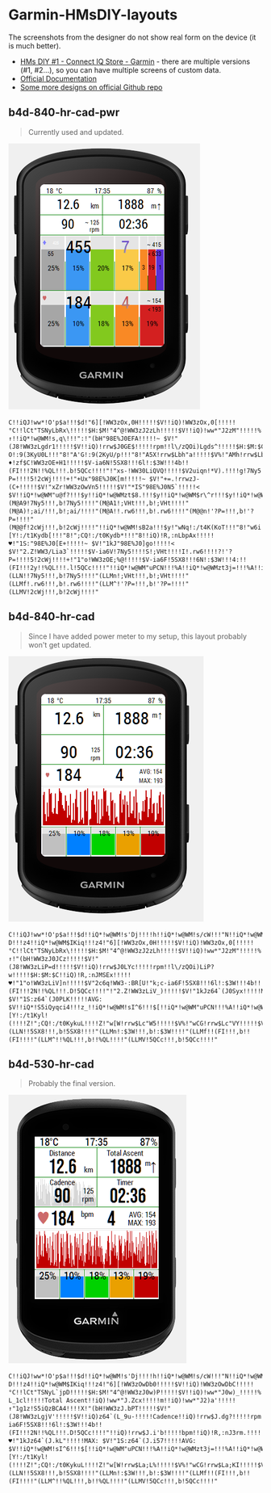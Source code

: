 # Garmin-HMsDIY-layouts

The screenshots from the designer do not show real form on the device (it is much better).

- [HMs DIY #1 - Connect IQ Store - Garmin](https://apps.garmin.com/en-US/apps/b0346b71-bf01-4070-96d6-3de66dcc8233) - there are multiple versions (#1, #2...), so you can have multiple screens of custom data.
- [Official Documentation](http://public.stattegg.info/HMs_DIY_GUIDANCE.pdf)
- [Some more designs on official Github repo](https://github.com/hundsmiachn/Garmin_HMsDIY)



## b4d-840-hr-cad-pwr

> Currently used and updated.

![b4d-840-hr-cad-pwr](img/b4d-840-hr-cad-pwr.png)

```
C!!iQJ!ww*!O'p$a!!!$d!"6][!WW3zOx,0H!!!!!$V!!iQ)!WW3zOx,0[!!!!!°C!!lCt"TSNyLbRx\!!!!!$H:$M!"4^@!WW3zJ2zLh!!!!!$V!!iQ)!ww*"J2zM"!!!!!%!!iQ*!w@WM!s'8f!!!!g!!iQ*!w@WM$IKiq!!!"b!""dL!WW3zMI@WA!!!!!$V!!iQ)!WW3zJ2'`s!!!!!km!".H4!WW3zLg_Fg!!!!!$V!!iQ)!ww*"J2'b:!!!!!m!!iQ)!ww*"J2'bD!!!!!↑!!iQ*!w@WM!s,q\!!!":!"(bH"98E%J0EFA!!!!!~ $V!"(J8!WW3zLgdr1!!!!!$V!!iQ)!rrw$J0GE$!!!!!rpm!!l\/zQOi)Lgds^!!!!!$H:$M:$C!!iQ*!w@WM!s2UR!!!"b!"Bc"!:9(8JF[+c!!!"8!"BJo!:9(7JF[+S!!!"8!"B2g!:9(6JF[+C!!!"8!"Ao_!:9(5KyU1Y!!!"8!"AWW!:9(4KyU1(!!!"8!"A?O!:9(3KyU0L!!!"8!"A'G!:9(2KyU/p!!!"8!"A5X!rrw$Lbh"a!!!!!$V%!"AMh!rrw$Lbhz=!!!!!$V%!"Afz!rrw$Lbhzo!!!!!$V%!"B)3!rrw$Lbh$J!!!!!$V%!"BAC!WW3zLa+nZ!!!!!$V!"BYS!WW3zLa+nj!!!!!$V!"Bqc!WW3zLa+oy!!!!!$V!!iQ)!Jz_zLb`d/!!!!!♦!zf$C!WW3zOE+H1!!!!!$V-ia6N!5SX8!!!6l!:$3W!!!4b!!(FI!!!2N!!%QL!!!.b!5QCc!!!!"!"xs-!WW30LiQVQ!!!!!$V2uiqn!*V).!!!!g!7Ny5!!!!]!;VHt!!!!S!;ai/!!!!I!.rw6!!!!?!'?P=!!!!5!2cWj!!!!+!"+Ux"98E%J0K[m!!!!!~ $V!"+=.!rrwzJ-(C+!!!!!$V!"xZr!WW3zOwVn5!!!!!$V!"*IS"98E%J0N5`!!!!!< $V!!iQ*!w@WM"u@f?!!!$y!!iQ*!w@WMzt$8.!!!$y!!iQ*!w@WM$r\^r!!!$y!!iQ*!w@WM%q@0a!!!$y!!iQ*!w@WMy9FBI!!!$y!!iQ*!w@WMyTaKZ!!!$y(M@AA!*V).!!!,b!*V).!!!!"(M@A9!7Ny5!!!,b!7Ny5!!!!"(M@A1!;VHt!!!,b!;VHt!!!!"(M@A)!;ai/!!!,b!;ai/!!!!"(M@A!!.rw6!!!,b!.rw6!!!!"(M@@n!'?P=!!!,b!'?P=!!!!"(M@@f!2cWj!!!,b!2cWj!!!!"!!iQ*!w@WM!sB2a!!!$y!"wNq!:/t4K(KoT!!!"8!"w6i!:/t3Kydch!!!"8!";sa!:/t2Kydc7!!!"8!";[Y!:/t1Kydb[!!!"8!";CQ!:/t0Kydb*!!!"8!!iQ)!R,:nLbpAx!!!!!♥!"1S:"98E%J0[E+!!!!!~ $V!"1kJ"98E%J0]go!!!!!< $V!"2.Z!WW3/Lia3`!!!!!$V-ia6V!7Ny5!!!!S!;VHt!!!!I!.rw6!!!!?!'?P=!!!!5!2cWj!!!!+!"1"o!WW3zOE;%@!!!!!$V-ia6F!5SX8!!!6N!:$3W!!!4:!!(FI!!!2y!!%QL!!!.l!5QCc!!!!"!!iQ*!w@WM"uPCN!!!%A!!iQ*!w@WMzt3j=!!!%A!!iQ*!w@WM$rlw,!!!%A!!iQ*!w@WM%qObp!!!%A!"w[W!rrw$Lc"W5!!!!!$V%!"wCG!rrw$Lc"VY!!!!!$V%!"w+7!rrw$Lc"V)!!!!!$V%!";h'!rrw$Lc"UL!!!!!$V%!";Ol!rrw$Lc"Tp!!!!!$V%(LLN!!7Ny5!!!,b!7Ny5!!!!"(LLMn!;VHt!!!,b!;VHt!!!!"(LLMf!.rw6!!!,b!.rw6!!!!"(LLM^!'?P=!!!,b!'?P=!!!!"(LLMV!2cWj!!!,b!2cWj!!!!"
```

## b4d-840-hr-cad

> Since I have added power meter to my setup, this layout probably won't get updated. 

![b4d-840-hr-cad](img/b4d-840-hr-cad.png)

```
C!!iQJ!ww*!O'p$a!!!$d!!iQ*!w@WM!s'Dj!!!!h!!iQ*!w@WM!s/cW!!!"N!!iQ*!w@WM!s8-D!!!z4!!iQ*!w@WM$IKiq!!!z4!"6][!WW3zOx,0H!!!!!$V!!iQ)!WW3zOx,0[!!!!!°C!!lCt"TSNyLbRx\!!!!!$H:$M!"4^@!WW3zJ2zLh!!!!!$V!!iQ)!ww*"J2zM"!!!!!%!""dL!WW3zMK(%Y!!!!!$V!!iQ)!WW3zJ0@I_!!!!!km!".H4!WW3zLiFj*!!!!!$V!!iQ)!ww*"J2'V6!!!!!m!!iQ)!ww*"J2'V@!!!!!↑!"(bH!WW3zJ0JCz!!!!!$V!"(J8!WW3zLiP=d!!!!!$V!!iQ)!rrw$J0LYc!!!!!rpm!!l\/zQOi)LiP?w!!!!!$H:$M:$C!!iQ)!R,:nJMSEx!!!!!♥!"1"o!WW3zLiV]n!!!!!$V"2c6q!WW3-:BR[U!"k;c-ia6F!5SX8!!!6l!:$3W!!!4b!!(FI!!!2N!!%QL!!!.D!5QCc!!!!"!"2.Z!WW3zLiV_)!!!!!$V!"1kJz64`(J0Syx!!!!!MAX: $V!"1S:z64`(J0PLK!!!!!AVG: $V!!iQ*!S5iQyqci4!!!z_!!iQ*!w@WM!sI^6!!!$[!!iQ*!w@WM"uPCN!!!%A!!iQ*!w@WMzt3j=!!!%A!!iQ*!w@WM$rlw,!!!%A!!iQ*!w@WM%qObp!!!%A!"wNq!:/t4K(S.!!!!!Z!"w6i!:/t3Kyl"5!!!!Z!";sa!:/t2Kyl!Y!!!!Z!";[Y!:/t1Kyl!(!!!!Z!";CQ!:/t0KykuL!!!!Z!"w[W!rrw$Lc"W5!!!!!$V%!"wCG!rrw$Lc"VY!!!!!$V%!"w+7!rrw$Lc"V)!!!!!$V%!";h'!rrw$Lc"UL!!!!!$V%!";Ol!rrw$Lc"Tp!!!!!$V%(LLN!!5SX8!!!,b!5SX8!!!!"(LLMn!:$3W!!!,b!:$3W!!!!"(LLMf!!(FI!!!,b!!(FI!!!!"(LLM^!!%QL!!!,b!!%QL!!!!"(LLMV!5QCc!!!,b!5QCc!!!!"
```

## b4d-530-hr-cad

> Probably the final version.

![b4d-530-hr-cad-pwr](img/b4d-530-hr-cad.png)

```
C!!iQJ!ww*!O'p$a!!!$d!!iQ*!w@WM!s'Dj!!!!h!!iQ*!w@WM!s/cW!!!"N!!iQ*!w@WM!s8-D!!!z4!!iQ*!w@WM$IKiq!!!z4!"6][!WW3zOwDb0!!!!!$V!!iQ)!WW3zOwDbC!!!!!°C!!lCt"TSNyL`jpD!!!!!$H:$M!"4^@!WW3zJ0w)P!!!!!$V!!iQ)!ww*"J0w)_!!!!!%!""dL!WW3zMICU@!!!!!$V!!iQ)zQOi)L_1bD!!!!!Distance!!iQ)!WW3zJ.\TV!!!!!km!".H4!WW3zLgbDf!!!!!$V!!iQ)$ig8-L_1cl!!!!!Total Ascent!!iQ)!ww*"J.Zcx!!!!!m!!iQ)!ww*"J2)a'!!!!!↑"1g1z!S5iQzBCA4!!!!X!"(bH!WW3zJ.bPT!!!!!$V!"(J8!WW3zLgjV'!!!!!$V!!iQ)z64`(L_9u-!!!!!Cadence!!iQ)!rrw$J.dg?!!!!!rpm!!l\/"TSNyLgjWT!!!!!$H:$M!!iQ)"TSNyL_:!U!!!!!Timer!"1"o!WW3zLgq!1!!!!!$V!"2.Z!WW3zz\+Fg!!!!!$V!!iQ*!S5iQyqci4!!!z_zD4.5!ww*,:BR[U!"k;c-ia6F!5SX8!!!6l!:$3W!!!4b!!(FI!!!2N!!%QL!!!.D!5QCc!!!!"!!iQ)!rrw$J.i'b!!!!!bpm!!iQ)!R,:nJ3rm.!!!!!♥!"1kJz64`(J.kL"!!!!!MAX: $V!"1S:z64`(J.i57!!!!!AVG: $V!!iQ*!w@WM!sI^6!!!$[!!iQ*!w@WM"uPCN!!!%A!!iQ*!w@WMzt3j=!!!%A!!iQ*!w@WM$rlw,!!!%A!!iQ*!w@WM%qObp!!!%A!"wNq!:/t4K(S.!!!!!Z!"w6i!:/t3Kyl"5!!!!Z!";sa!:/t2Kyl!Y!!!!Z!";[Y!:/t1Kyl!(!!!!Z!";CQ!:/t0KykuL!!!!Z!"w[W!rrw$La;L%!!!!!$V%!"wCG!rrw$La;KI!!!!!$V%!"w+7!rrw$La;Jn!!!!!$V%!";h'!rrw$La;Jw!!!!!$V%!";Ol!rrw$La;I`!!!!!$V%(LLN!!5SX8!!!,b!5SX8!!!!"(LLMn!:$3W!!!,b!:$3W!!!!"(LLMf!!(FI!!!,b!!(FI!!!!"(LLM^!!%QL!!!,b!!%QL!!!!"(LLMV!5QCc!!!,b!5QCc!!!!"
```


